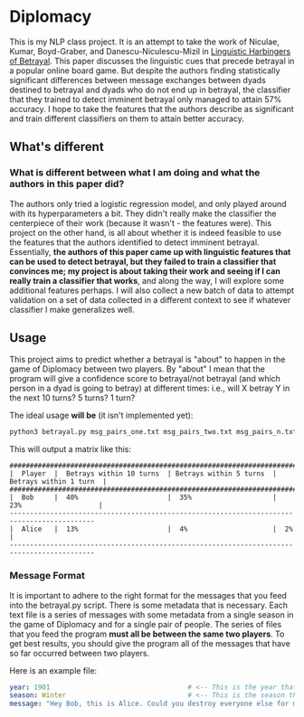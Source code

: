 # Diplomacy

This is my NLP class project. It is an attempt to take the work of Niculae, Kumar, Boyd-Graber, and Danescu-Niculescu-Mizil in
[Linguistic Harbingers of Betrayal](https://vene.ro/betrayal/#data). This paper discusses the linguistic cues that precede betrayal in a popular
online board game. But despite the authors finding statistically significant differences between message exchanges between dyads destined to betrayal
and dyads who do not end up in betrayal, the classifier that they trained to detect imminent betrayal only managed to attain 57% accuracy. I hope to
take the features that the authors describe as significant and train different classifiers on them to attain better accuracy.

## What's different

### What is different between what I am doing and what the authors in this paper did?

The authors only tried a logistic regression model, and only played around with its hyperparameters a bit. They didn't really make the classifier the centerpiece of their
work (because it wasn't - the features were). This project on the other hand, is all about whether it is indeed feasible to use the features that the authors identified
to detect imminent betrayal. Essentially, <b>the authors of this paper came up with linguistic features that can be used to detect betrayal, but they failed to train
a classifier that convinces me; my project is about taking their work and seeing if I can really train a classifier that works</b>, and along the way, I will explore some
additional features perhaps. I will also collect a new batch of data to attempt validation on a set of data collected in a different context to see if whatever classifier
I make generalizes well.

## Usage

This project aims to predict whether a betrayal is "about" to happen in the game of Diplomacy between two players. By "about" I mean that the program will give a confidence
score to betrayal/not betrayal (and which person in a dyad is going to betray) at different times: i.e., will X betray Y in the next 10 turns? 5 turns? 1 turn?

The ideal usage <b>will be</b> (it isn't implemented yet):

```bash
python3 betrayal.py msg_pairs_one.txt msg_pairs_two.txt msg_pairs_n.txt
```

This will output a matrix like this:

```
###########################################################################################
|  Player  |  Betrays within 10 turns  | Betrays within 5 turns  | Betrays within 1 turn  |
###########################################################################################
|  Bob     |  40%                      |  35%                    |  23%                   |
-------------------------------------------------------------------------------------------
|  Alice   |  13%                      |  4%                     |  2%                    |
-------------------------------------------------------------------------------------------
```

### Message Format

It is important to adhere to the right format for the messages that you feed into the betrayal.py script. There is some metadata that is necessary.
Each text file is a series of messages with some metadata from a single season in the game of Diplomacy and for a single pair of people. The series of files that
you feed the program <b>must all be between the same two players</b>. To get best results, you should give the program all of the messages that have so far
occurred between two players.

Here is an example file:

```yaml
year: 1901                                  # <-- This is the year that is ABOUT to be played, not the one that was just played
season: Winter                              # <-- This is the season that is ABOUT to be played, not the one that was just played
message: "Hey Bob, this is Alice. Could you destroy everyone else for me, please? Thanks"
```

